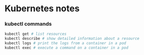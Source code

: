 # Kubernetes notes

### kubectl commands
```bash
kubectl get # list resources
kubectl describe # show detailed information about a resource
kubectl logs # print the logs from a container in a pod
kubectl exec # execute a command on a container in a pod
```

